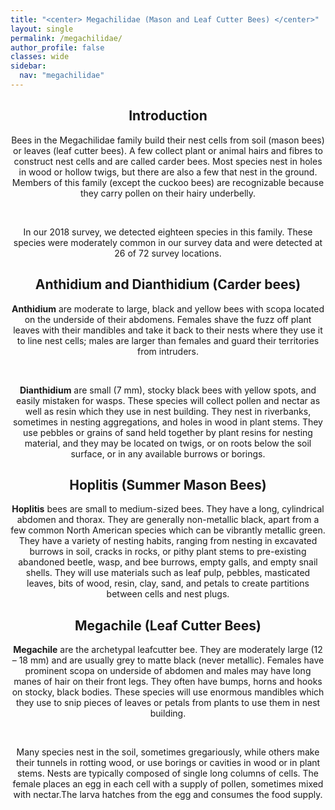 ```yaml
---
title: "<center> Megachilidae (Mason and Leaf Cutter Bees) </center>"
layout: single
permalink: /megachilidae/
author_profile: false
classes: wide
sidebar:
  nav: "megachilidae"
---
```


<center> <h2>Introduction</h2> </center> 

<center> Bees in the Megachilidae family build their nest cells from soil (mason bees) or leaves (leaf cutter bees). A few collect plant or animal hairs and fibres to construct nest cells and are called carder bees. Most species nest in holes in wood or hollow twigs, but there are also a few that nest in the ground. Members of this family (except the cuckoo bees) are recognizable because they carry pollen on their hairy underbelly. </center> 

&nbsp;

<center> In our 2018 survey, we detected eighteen species in this family. These species were moderately common in our survey data and were detected at 26 of 72 survey locations. </center> 

<center> <h2>Anthidium and Dianthidium (Carder bees)</h2> </center> 

<center> <b>Anthidium</b> are moderate to large, black and yellow bees with scopa located on the underside of their abdomens. Females shave the fuzz off plant leaves with their mandibles and take it back to their nests where they use it to line nest cells; males are larger than females and guard their territories from intruders. </center> 

&nbsp;

<center> <b>Dianthidium</b> are small (7 mm), stocky black bees with yellow spots, and easily mistaken for wasps. These species will collect pollen and nectar as well as resin which they use in nest building. They nest in riverbanks, sometimes in nesting aggregations, and holes in wood in plant stems. They use pebbles or grains of sand held together by plant resins for nesting material, and they may be located on twigs, or on roots below the soil surface, or in any available burrows or borings. </center> 

<center> <h2>Hoplitis (Summer Mason Bees)</h2> </center> 

<center> <b>Hoplitis</b> bees are small to medium-sized bees. They have a long, cylindrical abdomen and thorax. They are generally non-metallic black, apart from a few common North American species which can be vibrantly metallic green. They have a variety of nesting habits, ranging from nesting in excavated burrows in soil, cracks in rocks, or pithy plant stems to pre-existing abandoned beetle, wasp, and bee burrows, empty galls, and empty snail shells. They will use materials such as leaf pulp, pebbles, masticated leaves, bits of wood, resin, clay, sand, and petals to create partitions between cells and nest plugs.</center> 

<center> <h2>Megachile (Leaf Cutter Bees)</h2> </center> 

<center> <b>Megachile</b> are the archetypal leafcutter bee. They are moderately large (12 – 18 mm) and are usually grey to matte black (never metallic). Females have prominent scopa on underside of abdomen and males may have long manes of hair on their front legs. They often have bumps, horns and hooks on stocky, black bodies. These species will use enormous mandibles which they use to snip pieces of leaves or petals from plants to use them in nest building. </center>  

&nbsp;

<center> Many species nest in the soil, sometimes gregariously, while others make their tunnels in rotting wood, or use borings or cavities in wood or in plant stems. Nests are typically composed of single long columns of cells. The female places an egg in each cell with a supply of pollen, sometimes mixed with nectar.The larva hatches from the egg and consumes the food supply. </center>  
